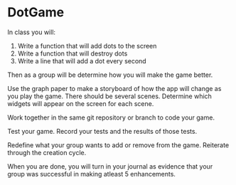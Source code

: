 # DotGame

In class you will:
1. Write a function that will add dots to the screen
2. Write a function that will destroy dots
3. Write a line that will add a dot every second

Then as a group will be determine how you will make the game better.

Use the graph paper to make a storyboard of how the app will change as you play the game.  There should be several scenes.  Determine which widgets will appear on the screen for each scene.

Work together in the same git repository or branch to code your game.

Test your game.  Record your tests and the results of those tests.

Redefine what your group wants to add or remove from the game.  Reiterate through the creation cycle.

When you are done, you will turn in your journal as evidence that your group was successful in making atleast 5 enhancements.

